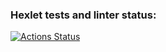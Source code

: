 ### Hexlet tests and linter status:
[![Actions Status](https://github.com/asunagatova/frontend-project-44/workflows/hexlet-check/badge.svg)](https://github.com/asunagatova/frontend-project-44/actions)